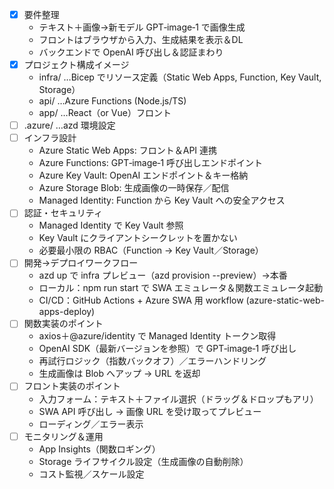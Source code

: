 - [x] 要件整理
   * テキスト＋画像→新モデル GPT‑image‑1 で画像生成
   * フロントはブラウザから入力、生成結果を表示＆DL
   * バックエンドで OpenAI 呼び出し＆認証まわり
- [x] プロジェクト構成イメージ
   * infra/ …Bicep でリソース定義（Static Web Apps, Function, Key Vault, Storage）
   * api/ …Azure Functions (Node.js/TS)
   * app/ …React（or Vue）フロント
- [ ] .azure/ …azd 環境設定
- [ ] インフラ設計
   * Azure Static Web Apps: フロント＆API 連携
   * Azure Functions: GPT‑image‑1 呼び出しエンドポイント
   * Azure Key Vault: OpenAI エンドポイント＆キー格納
   * Azure Storage Blob: 生成画像の一時保存／配信
   * Managed Identity: Function から Key Vault への安全アクセス
- [ ] 認証・セキュリティ
   * Managed Identity で Key Vault 参照
   * Key Vault にクライアントシークレットを置かない
   * 必要最小限の RBAC（Function → Key Vault／Storage）
- [ ] 開発→デプロイワークフロー
   * azd up で infra プレビュー（azd provision --preview）→本番
   * ローカル：npm run start で SWA エミュレータ＆関数エミュレータ起動
   * CI/CD：GitHub Actions + Azure SWA 用 workflow (azure-static-web-apps-deploy)
- [ ] 関数実装のポイント
   * axios＋@azure/identity で Managed Identity トークン取得
   * OpenAI SDK（最新バージョンを参照）で GPT‑image‑1 呼び出し
   * 再試行ロジック（指数バックオフ）／エラーハンドリング
   * 生成画像は Blob へアップ → URL を返却
- [ ] フロント実装のポイント
   * 入力フォーム：テキスト＋ファイル選択（ドラッグ＆ドロップもアリ）
   * SWA API 呼び出し → 画像 URL を受け取ってプレビュー
   * ローディング／エラー表示
- [ ] モニタリング＆運用
   * App Insights（関数ロギング）
   * Storage ライフサイクル設定（生成画像の自動削除）
   * コスト監視／スケール設定
